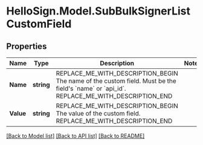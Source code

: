 # HelloSign.Model.SubBulkSignerListCustomField

## Properties

Name | Type | Description | Notes
------------ | ------------- | ------------- | -------------
**Name** | **string** | REPLACE_ME_WITH_DESCRIPTION_BEGIN The name of the custom field. Must be the field&#39;s &#x60;name&#x60; or &#x60;api_id&#x60;. REPLACE_ME_WITH_DESCRIPTION_END | 
**Value** | **string** | REPLACE_ME_WITH_DESCRIPTION_BEGIN The value of the custom field. REPLACE_ME_WITH_DESCRIPTION_END | 

[[Back to Model list]](../README.md#documentation-for-models) [[Back to API list]](../README.md#documentation-for-api-endpoints) [[Back to README]](../README.md)


